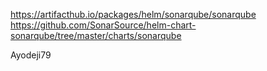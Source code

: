 https://artifacthub.io/packages/helm/sonarqube/sonarqube
https://github.com/SonarSource/helm-chart-sonarqube/tree/master/charts/sonarqube


Ayodeji79